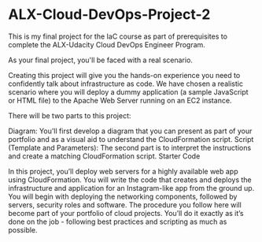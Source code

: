 # ALX-Cloud-DevOps-Project-2
This is my final project for the IaC course as part of prerequisites to complete the ALX-Udacity Cloud DevOps Engineer Program.

As your final project, you'll be faced with a real scenario.

Creating this project will give you the hands-on experience you need to confidently talk about infrastructure as code. We have chosen a realistic scenario where you will deploy a dummy application (a sample JavaScript or HTML file) to the Apache Web Server running on an EC2 instance.

There will be two parts to this project:

Diagram: You'll first develop a diagram that you can present as part of your portfolio and as a visual aid to understand the CloudFormation script.
Script (Template and Parameters): The second part is to interpret the instructions and create a matching CloudFormation script.
Starter Code


In this project, you’ll deploy web servers for a highly available web app using CloudFormation. You will write the code that creates and deploys the infrastructure and application for an Instagram-like app from the ground up. You will begin with deploying the networking components, followed by servers, security roles and software. The procedure you follow here will become part of your portfolio of cloud projects. You’ll do it exactly as it’s done on the job - following best practices and scripting as much as possible.
